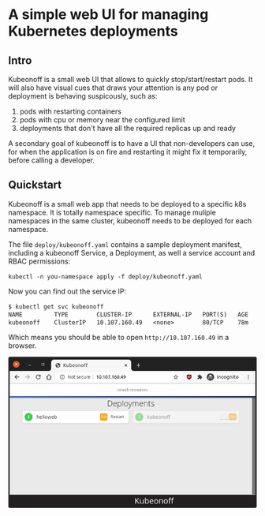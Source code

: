 # A simple web UI for managing Kubernetes deployments

## Intro

Kubeonoff is a small web UI that allows to quickly stop/start/restart pods.
It will also have visual cues that draws your attention is any pod or
deployment is behaving suspicously, such as:

  1. pods with restarting containers
  1. pods with cpu or memory near the configured limit
  1. deployments that don't have all the required replicas up and ready

A secondary goal of kubeonoff is to have a UI that non-developers can use, for
when the application is on fire and restarting it might fix it temporarily,
before calling a developer.


## Quickstart

Kubeonoff is a small web app that needs to be deployed to a specific k8s
namespace.  It is totally namespace specific.  To manage muliple namespaces in
the same cluster, kubeonoff needs to be deployed for each namespace.

The file `deploy/kubeonoff.yaml` contains a sample deployment manifest,
including a kubeonoff Service, a Deployment, as well a service account and
RBAC permissions:

    kubectl -n you-namespace apply -f deploy/kubeonoff.yaml

Now you can find out the service IP:

    $ kubectl get svc kubeonoff
    NAME         TYPE        CLUSTER-IP      EXTERNAL-IP   PORT(S)   AGE
    kubeonoff    ClusterIP   10.107.160.49   <none>        80/TCP    78m

Which means you should be able to open `http://10.107.160.49` in a browser.

![Screenshot](Screenshot.png)
